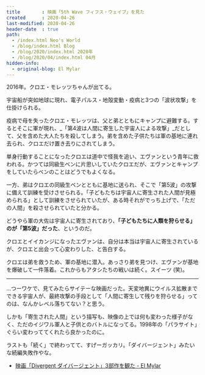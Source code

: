 ```yaml
---
title        : 映画「5th Wave フィフス・ウェイブ」を見た
created      : 2020-04-26
last-modified: 2020-04-26
header-date  : true
path:
  - /index.html Neo's World
  - /blog/index.html Blog
  - /blog/2020/index.html 2020年
  - /blog/2020/04/index.html 04月
hidden-info:
  - original-blog: El Mylar
---
```


2016年。クロエ・モレッツちゃんが出てる。

宇宙船が突如地球に現れ、電子パルス・地殻変動・疫病と3つの「波状攻撃」を仕掛けられる。

疫病で母を失ったクロエ・モレッツは、父と弟とともにキャンプに避難する。するとそこに軍が現れ、_「第4波は人間に寄生した宇宙人による攻撃」_だとして、父を含めた大人たちを殺してしまう。弟を含めた子供たちは軍の基地に連れ去られ、クロエだけ置き去りにされてしまう。

単身行動することになったクロエは道中で怪我を追い、エヴァンという青年に救われる。かつては同級生ベンに片思いしていたクロエだが、エヴァンとキャンプをしていたらベンのことはどうでもよくなる。

一方、弟はクロエの同級生ベンとともに基地に送られ、そこで「第5波」の攻撃に備えて訓練を受けさせられる。「子どもたちは宇宙人に寄生された人間が見極められる」として訓練をさせられていたが、ある時それがでっち上げで、「ただの人間」を殺させられていたと分かる。

どうやら軍の大佐は宇宙人に寄生されており、__「子どもたちに人類を狩らせる」のが「第5波」だった__、というのだ。

クロエとイイカンジになったエヴァンは、自分は本当は宇宙人に寄生されているが、クロエと出会って心変わりした、と告白する。

クロエは弟を救うため、軍の基地に潜入。あっさり弟を見つけ、エヴァンが基地を爆破して一件落着。これからもアタシたちの戦いは続く。スイーツ (笑)。

---

…つーワケで、見てみたらサイテーな映画だった。天変地異にウイルス拡散までできる宇宙人が、最終攻撃の手段として「人間に寄生して残りを狩らせる」ってのは、なんかレベル落ちてない？と思う。

しかも「寄生された人間」という描写も、映像の上では何も変わった様子がなく、ただのイジワル軍人と子供とのバトルになってる。1998年の「パラサイト」ぐらい変わっててくれたら良かったのに。

ラストも「続く」で終わってて、すげーガッカリ。「ダイバージェント」みたいな続編失敗作やな。

- [映画「Divergent ダイバージェント」3部作を観た - El Mylar](https://neos21.hateblo.jp/entry/2019/10/27/110000)
